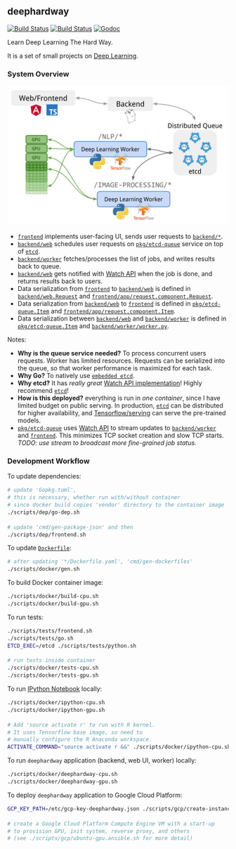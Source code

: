 ## deephardway

[![Build Status](https://img.shields.io/travis/gyuho/deephardway.svg?style=flat-square)](https://travis-ci.org/gyuho/deephardway)
[![Build Status](https://semaphoreci.com/api/v1/gyuho/deephardway/branches/master/shields_badge.svg)](https://semaphoreci.com/gyuho/deephardway)
[![Godoc](http://img.shields.io/badge/go-documentation-blue.svg?style=flat-square)](https://godoc.org/github.com/gyuho/deephardwayhardway)

Learn Deep Learning The Hard Way.

It is a set of small projects on [Deep Learning](https://en.wikipedia.org/wiki/Deep_learning).


### System Overview

<img src="./architecture.png" alt="architecture" width="620">

- [`frontend`](https://github.com/gyuho/deephardway/tree/master/frontend) implements user-facing UI, sends user requests to [`backend/*`](https://github.com/gyuho/deephardway/tree/master/backend).
- [`backend/web`](https://github.com/gyuho/deephardway/tree/master/backend/web) schedules user requests on [`pkg/etcd-queue`](https://github.com/gyuho/deephardway/tree/master/pkg/etcd-queue) service on top of [`etcd`](https://github.com/coreos/etcd).
- [`backend/worker`](https://github.com/gyuho/deephardway/tree/master/backend/worker) fetches/processes the list of jobs, and writes results back to queue.
- [`backend/web`](https://github.com/gyuho/deephardway/tree/master/backend/web) gets notified with [Watch API](https://godoc.org/github.com/coreos/etcd/clientv3#Watcher) when the job is done, and returns results back to users.
- Data serialization from [`frontend`](https://github.com/gyuho/deephardway/tree/master/frontend) to [`backend/web`](https://github.com/gyuho/deephardway/tree/master/backend/web) is defined in [`backend/web.Request`](https://github.com/gyuho/deephardway/blob/master/backend/web/handler.go) and [`frontend/app/request.component.Request`](https://github.com/gyuho/deephardway/blob/master/frontend/app/request.component.ts).
- Data serialization from [`backend/web`](https://github.com/gyuho/deephardway/tree/master/backend/web) to [`frontend`](https://github.com/gyuho/deephardway/tree/master/frontend) is defined in [`pkg/etcd-queue.Item`](https://github.com/gyuho/deephardway/blob/master/pkg/etcd-queue/queue.go) and [`frontend/app/request.component.Item`](https://github.com/gyuho/deephardway/blob/master/frontend/app/request.component.ts).
- Data serialization between [`backend/web`](https://github.com/gyuho/deephardway/tree/master/backend/web) and [`backend/worker`](https://github.com/gyuho/deephardway/tree/master/backend/worker) is defined in [`pkg/etcd-queue.Item`](https://github.com/gyuho/deephardway/blob/master/pkg/etcd-queue/queue.go) and [`backend/worker/worker.py`](https://github.com/gyuho/deephardway/blob/master/backend/worker/worker.py).

Notes:

- **Why is the queue service needed?** To process concurrent users requests. Worker has limited resources. Requests can be serialized into the queue, so that worker performance is maximized for each task.
- **Why Go?** To natively use [`embedded etcd`](https://github.com/coreos/etcd/tree/master/embed).
- **Why etcd?** It has *really great* [Watch API implementation](https://godoc.org/github.com/coreos/etcd/clientv3#Watcher)! Highly recommend [`etcd`](https://github.com/coreos/etcd)!
- **How is this deployed?** everything is run in *one container*, since I have limited budget on public serving. In production, [`etcd`](https://github.com/coreos/etcd) can be distributed for higher availability, and [Tensorflow/serving](https://tensorflow.github.io/serving/) can serve the pre-trained models.
- [`pkg/etcd-queue`](https://github.com/gyuho/deephardway/tree/master/pkg/etcd-queue) uses [Watch API](https://godoc.org/github.com/coreos/etcd/clientv3#Watcher) to stream updates to [`backend/worker`](https://github.com/gyuho/deephardway/tree/master/backend/worker) and [`frontend`](https://github.com/gyuho/deephardway/tree/master/frontend). This minimizes TCP socket creation and slow TCP starts. *TODO: use stream to broadcast more fine-grained job status.*


### Development Workflow

To update dependencies:

```bash
# update 'Gopkg.toml',
# this is necessary, whether run with/without container
# since docker build copies 'vendor' directory to the container image
./scripts/dep/go-dep.sh

# update 'cmd/gen-package-json' and then
./scripts/dep/frontend.sh
```

To update [`Dockerfile`](Dockerfile):

```bash
# after updating '*/Dockerfile.yaml', 'cmd/gen-dockerfiles'
./scripts/docker/gen.sh
```

To build Docker container image:

```bash
./scripts/docker/build-cpu.sh
./scripts/docker/build-gpu.sh
```

To run tests:

```bash
./scripts/tests/frontend.sh
./scripts/tests/go.sh
ETCD_EXEC=/etcd ./scripts/tests/python.sh

# run tests inside container
./scripts/docker/tests-cpu.sh
./scripts/docker/tests-gpu.sh
```

To run [IPython Notebook](https://ipython.org/notebook.html) locally:

```bash
./scripts/docker/ipython-cpu.sh
./scripts/docker/ipython-gpu.sh

# Add 'source activate r' to run with R kernel.
# It uses Tensorflow base image, so need to
# manually configure the R Anaconda workspace.
ACTIVATE_COMMAND="source activate r &&" ./scripts/docker/ipython-cpu.sh
```

To run `deephardway` application (backend, web UI, worker) locally:

```bash
./scripts/docker/deephardway-cpu.sh
./scripts/docker/deephardway-gpu.sh
```

To deploy `deephardway` application to Google Cloud Platform:

```bash
GCP_KEY_PATH=/etc/gcp-key-deephardway.json ./scripts/gcp/create-instance.sh

# create a Google Cloud Platform Compute Engine VM with a start-up
# to provision GPU, init system, reverse proxy, and others
# (see ./scripts/gcp/ubuntu-gpu.ansible.sh for more detail)
```
